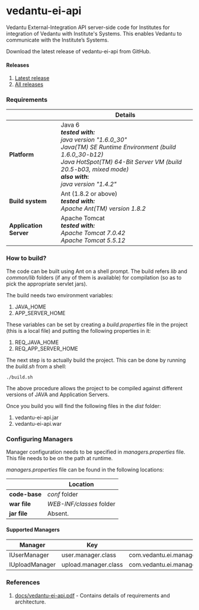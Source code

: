 vedantu-ei-api
==============

Vedantu External-Integration API server-side code for Institutes for integration of Vedantu with Institute's Systems. This enables Vedantu to communicate with the Institute’s Systems.

Download the latest release of vedantu-ei-api from GitHub.

#### Releases

1. [Latest release](https://github.com/Vedantu/vedantu-ei-api/releases/latest)
2. [All releases](https://github.com/Vedantu/vedantu-ei-api/releases)

### Requirements

|                       | Details                                                          |
|-----------------------|------------------------------------------------------------------|
|**Platform**           | Java 6 <br/> **_tested with:_** <br/> *java version "1.6.0_30"* <br/> *Java(TM) SE Runtime Environment (build 1.6.0_30-b12)* <br/> *Java HotSpot(TM) 64-Bit Server VM (build 20.5-b03, mixed mode)* <br/> **_also with_:** <br/> *java version "1.4.2"* |
|**Build system**       | Ant (1.8.2 or above) <br/> **_tested with:_** <br/> *Apache Ant(TM) version 1.8.2* <br/> |
|**Application Server** | Apache Tomcat <br/> **_tested with:_** <br/> *Apache Tomcat 7.0.42* <br/> *Apache Tomcat 5.5.12* |


### How to build?

The code can be built using Ant on a shell prompt. The build refers _lib_ and _common/lib_ folders (if any of them is available) for compilation (so as to pick the appropriate servlet jars). 

The build needs two environment variables:

1. JAVA_HOME
2. APP_SERVER_HOME

These variables can be set by creating a _build.properties_ file in the project (this is a local file) and putting the following properties in it:

1. REQ_JAVA_HOME
2. REQ_APP_SERVER_HOME

The next step is to actually build the project. This can be done by running the _build.sh_ from a shell:

```shell
./build.sh
```

The above procedure allows the project to be compiled against different versions of JAVA and Application Servers.


Once you build you will find the following files in the _dist_ folder:

1. vedantu-ei-api.jar
2. vedantu-ei-api.war


### Configuring Managers

Manager configuration needs to be specified in *managers.properties* file. This file needs to be on the path at runtime.

*managers.properties* file can be found in the following locations:

|                 | Location                 |
|-----------------|--------------------------|
| **code-base**   | *conf*            folder |
| **war file**    | *WEB-INF/classes* folder |
| **jar file**    | Absent.                  |


#### Supported Managers


| Manager        | Key                  | Sample                                             |
|----------------|----------------------|----------------------------------------------------|
| IUserManager   | user.manager.class   | com.vedantu.ei.managers.sample.SampleUserManager   |
| IUploadManager | upload.manager.class | com.vedantu.ei.managers.sample.SampleUploadManager |


### References
1. [docs/vedantu-ei-api.pdf](https://github.com/Vedantu/vedantu-ei-api/blob/master/docs/vedantu-ei-api.pdf) - Contains details of requirements and architecture.
